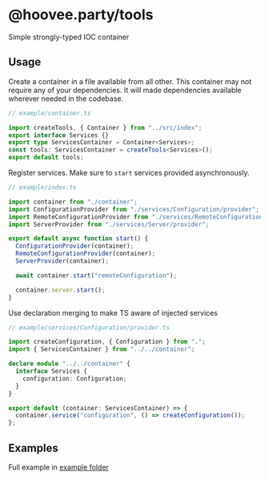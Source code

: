 # @hoovee.party/tools

Simple strongly-typed IOC container

## Usage

Create a container in a file available from all other. This container may not require any of your dependencies. It will made dependencies available wherever needed in the codebase.

```ts
// example/container.ts

import createTools, { Container } from "../src/index";
export interface Services {}
export type ServicesContainer = Container<Services>;
const tools: ServicesContainer = createTools<Services>();
export default tools;
```

Register services. Make sure to `start` services provided asynchronously.

```ts
// example/index.ts

import container from "./container";
import ConfigurationProvider from "./services/Configuration/provider";
import RemoteConfigurationProvider from "./services/RemoteConfiguration/provider";
import ServerProvider from "./services/Server/provider";

export default async function start() {
  ConfigurationProvider(container);
  RemoteConfigurationProvider(container);
  ServerProvider(container);

  await container.start("remoteConfiguration");

  container.server.start();
}
```

Use declaration merging to make TS aware of injected services

```ts
// example/services/Configuration/provider.ts

import createConfiguration, { Configuration } from ".";
import { ServicesContainer } from "../../container";

declare module "../../container" {
  interface Services {
    configuration: Configuration;
  }
}

export default (container: ServicesContainer) => {
  container.service("configuration", () => createConfiguration());
};
```

## Examples

Full example in [example folder](../blob/master/example)
